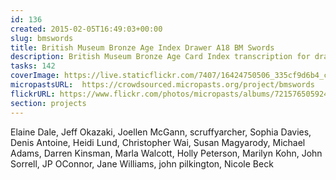 ```yaml
---
id: 136
created: 2015-02-05T16:49:03+00:00
slug: bmswords
title: British Museum Bronze Age Index Drawer A18 BM Swords
description: British Museum Bronze Age Card Index transcription for drawer A18s
tasks: 142
coverImage: https://live.staticflickr.com/7407/16424750506_335cf9d6b4_c.jpg
micropastsURL:  https://crowdsourced.micropasts.org/project/bmswords
flickrURL: https://www.flickr.com/photos/micropasts/albums/72157650592489226
section: projects
---
```

Elaine Dale, Jeff Okazaki, Joellen McGann, scruffyarcher, Sophia Davies, Denis Antoine, Heidi Lund, Christopher Wai, Susan Magyarody, Michael Adams, Darren Kinsman, Marla Walcott, Holly Peterson, Marilyn Kohn, John Sorrell, JP OConnor, Jane Williams, john pilkington, Nicole Beck

